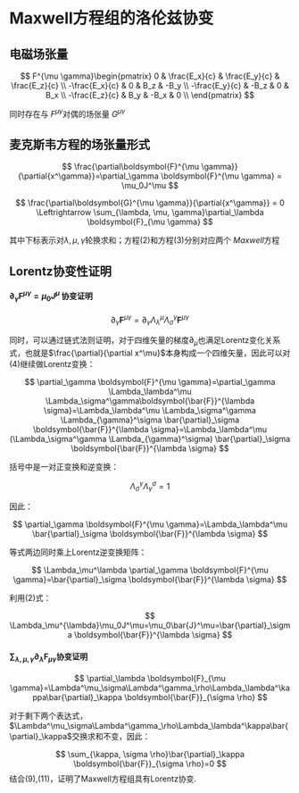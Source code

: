# Maxwell方程组的洛伦兹协变

## 电磁场张量

$$
F^{\mu \gamma}\begin{pmatrix}
0 & \frac{E_x}{c} & \frac{E_y}{c} & \frac{E_z}{c} \\
-\frac{E_x}{c} & 0 & B_z & -B_y \\
-\frac{E_y}{c} & -B_z & 0 & B_x \\
-\frac{E_z}{c} & B_y & -B_x & 0 \\
\end{pmatrix}
$$

同时存在与 $F^{\mu \gamma}$对偶的场张量 $G^{\mu \gamma}$

## 麦克斯韦方程的场张量形式

$$
\frac{\partial\boldsymbol{F}^{\mu \gamma}}{\partial{x^\gamma}}=\partial_\gamma \boldsymbol{F}^{\mu \gamma} = \mu_0J^\mu
$$

$$
\frac{\partial\boldsymbol{G}^{\mu \gamma}}{\partial{x^\gamma}} = 0 \Leftrightarrow \sum_{\lambda, \mu, \gamma}\partial_\lambda \boldsymbol{F}_{\mu \gamma}
$$

其中下标表示对$\lambda, \mu, \gamma$轮换求和；方程(2)和方程(3)分别对应两个 $Maxwell$方程

## Lorentz协变性证明

####  $\partial_\gamma \boldsymbol{F}^{\mu \gamma} = \mu_0J^\mu$ 协变证明

$$
\partial_\gamma \boldsymbol{F}^{\mu \gamma}=\partial_\gamma \Lambda_\lambda^\mu \Lambda_\sigma^\gamma\boldsymbol{F}^{\mu \gamma}
$$

同时，可以通过链式法则证明，对于四维矢量的梯度$\partial_\mu$也满足Lorentz变化关系式，也就是$\frac{\partial}{\partial x^\mu}$本身构成一个四维矢量，因此可以对(4)继续做Lorentz变换：

$$
\partial_\gamma \boldsymbol{F}^{\mu \gamma}=\partial_\gamma \Lambda_\lambda^\mu \Lambda_\sigma^\gamma\boldsymbol{\bar{F}}^{\lambda \sigma}=\Lambda_\lambda^\mu \Lambda_\sigma^\gamma \Lambda_{\gamma}^\sigma \bar{\partial}_\sigma \boldsymbol{\bar{F}}^{\lambda \sigma}=\Lambda_\lambda^\mu (\Lambda_\sigma^\gamma \Lambda_{\gamma}^\sigma) \bar{\partial}_\sigma \boldsymbol{\bar{F}}^{\lambda \sigma}
$$

括号中是一对正变换和逆变换：

$$
\Lambda_\sigma^\gamma \Lambda_{\gamma}^\sigma = 1
$$

因此：

$$
\partial_\gamma \boldsymbol{F}^{\mu \gamma}=\Lambda_\lambda^\mu \bar{\partial}_\sigma \boldsymbol{\bar{F}}^{\lambda \sigma}
$$

等式两边同时乘上Lorentz逆变换矩阵：

$$
\Lambda_\mu^\lambda \partial_\gamma \boldsymbol{F}^{\mu \gamma}=\bar{\partial}_\sigma \boldsymbol{\bar{F}}^{\lambda \sigma}
$$

利用(2)式：

$$
\Lambda_\mu^{\lambda}\mu_0J^\mu=\mu_0\bar{J}^\mu=\bar{\partial}_\sigma \boldsymbol{\bar{F}}^{\lambda \sigma}
$$

#### $\sum_{\lambda, \mu, \gamma}\partial_\lambda \boldsymbol{F}_{\mu \gamma}$协变证明

$$
\partial_\lambda \boldsymbol{F}_{\mu \gamma}=\Lambda^\mu_\sigma\Lambda^\gamma_\rho\Lambda_\lambda^\kappa\bar{\partial}_\kappa \boldsymbol{\bar{F}}_{\sigma \rho}
$$

对于剩下两个表达式，$\Lambda^\mu_\sigma\Lambda^\gamma_\rho\Lambda_\lambda^\kappa\bar{\partial}_\kappa$交换求和不变，因此：

$$
\sum_{\kappa, \sigma \rho}\bar{\partial}_\kappa \boldsymbol{\bar{F}}_{\sigma \rho}=0
$$
结合(9),(11)，证明了Maxwell方程组具有Lorentz协变.



